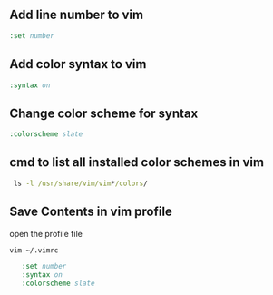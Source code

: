 ## Add line number to vim 
``` cmd
:set number
```

## Add color syntax to vim
``` cmd
:syntax on
```

## Change color scheme for syntax
``` cmd
:colorscheme slate
```

## cmd to list all installed color schemes in vim 
``` cmd
 ls -l /usr/share/vim/vim*/colors/
```

## Save Contents in vim profile
open the profile file
``` cmd
vim ~/.vimrc
```

``` cmd                                                                                                                 
   :set number
   :syntax on
   :colorscheme slate
```
